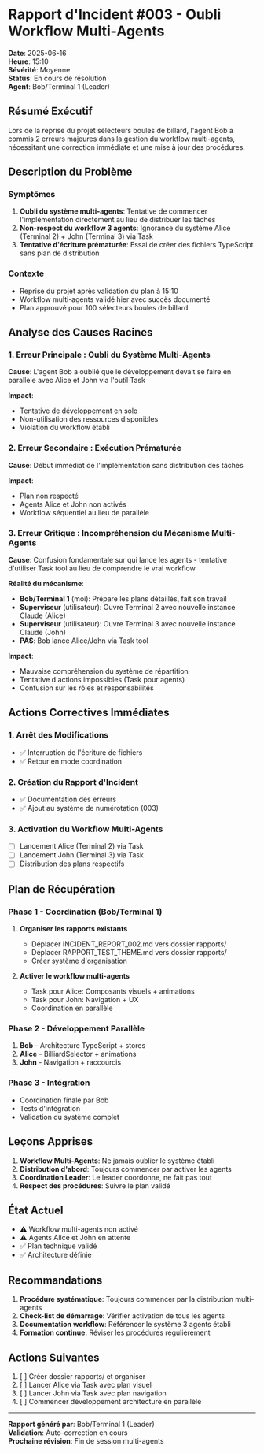 # Rapport d'Incident #003 - Oubli Workflow Multi-Agents

**Date**: 2025-06-16  
**Heure**: 15:10  
**Sévérité**: Moyenne  
**Status**: En cours de résolution  
**Agent**: Bob/Terminal 1 (Leader)

## Résumé Exécutif

Lors de la reprise du projet sélecteurs boules de billard, l'agent Bob a commis 2 erreurs majeures dans la gestion du workflow multi-agents, nécessitant une correction immédiate et une mise à jour des procédures.

## Description du Problème

### Symptômes
1. **Oubli du système multi-agents**: Tentative de commencer l'implémentation directement au lieu de distribuer les tâches
2. **Non-respect du workflow 3 agents**: Ignorance du système Alice (Terminal 2) + John (Terminal 3) via Task
3. **Tentative d'écriture prématurée**: Essai de créer des fichiers TypeScript sans plan de distribution

### Contexte
- Reprise du projet après validation du plan à 15:10
- Workflow multi-agents validé hier avec succès documenté
- Plan approuvé pour 100 sélecteurs boules de billard

## Analyse des Causes Racines

### 1. Erreur Principale : Oubli du Système Multi-Agents
**Cause**: L'agent Bob a oublié que le développement devait se faire en parallèle avec Alice et John via l'outil Task

**Impact**: 
- Tentative de développement en solo
- Non-utilisation des ressources disponibles
- Violation du workflow établi

### 2. Erreur Secondaire : Exécution Prématurée
**Cause**: Début immédiat de l'implémentation sans distribution des tâches

**Impact**:
- Plan non respecté
- Agents Alice et John non activés
- Workflow séquentiel au lieu de parallèle

### 3. Erreur Critique : Incompréhension du Mécanisme Multi-Agents
**Cause**: Confusion fondamentale sur qui lance les agents - tentative d'utiliser Task tool au lieu de comprendre le vrai workflow

**Réalité du mécanisme**:
- **Bob/Terminal 1** (moi): Prépare les plans détaillés, fait son travail
- **Superviseur** (utilisateur): Ouvre Terminal 2 avec nouvelle instance Claude (Alice)
- **Superviseur** (utilisateur): Ouvre Terminal 3 avec nouvelle instance Claude (John)
- **PAS**: Bob lance Alice/John via Task tool

**Impact**:
- Mauvaise compréhension du système de répartition
- Tentative d'actions impossibles (Task pour agents)
- Confusion sur les rôles et responsabilités

## Actions Correctives Immédiates

### 1. Arrêt des Modifications
- ✅ Interruption de l'écriture de fichiers
- ✅ Retour en mode coordination

### 2. Création du Rapport d'Incident
- ✅ Documentation des erreurs
- ✅ Ajout au système de numérotation (003)

### 3. Activation du Workflow Multi-Agents
- [ ] Lancement Alice (Terminal 2) via Task
- [ ] Lancement John (Terminal 3) via Task  
- [ ] Distribution des plans respectifs

## Plan de Récupération

### Phase 1 - Coordination (Bob/Terminal 1)
1. **Organiser les rapports existants**
   - Déplacer INCIDENT_REPORT_002.md vers dossier rapports/
   - Déplacer RAPPORT_TEST_THEME.md vers dossier rapports/
   - Créer système d'organisation

2. **Activer le workflow multi-agents**
   - Task pour Alice: Composants visuels + animations
   - Task pour John: Navigation + UX
   - Coordination en parallèle

### Phase 2 - Développement Parallèle
1. **Bob** - Architecture TypeScript + stores
2. **Alice** - BilliardSelector + animations  
3. **John** - Navigation + raccourcis

### Phase 3 - Intégration
- Coordination finale par Bob
- Tests d'intégration
- Validation du système complet

## Leçons Apprises

1. **Workflow Multi-Agents**: Ne jamais oublier le système établi
2. **Distribution d'abord**: Toujours commencer par activer les agents
3. **Coordination Leader**: Le leader coordonne, ne fait pas tout
4. **Respect des procédures**: Suivre le plan validé

## État Actuel

- ⚠️ Workflow multi-agents non activé
- ⚠️ Agents Alice et John en attente
- ✅ Plan technique validé
- ✅ Architecture définie

## Recommandations

1. **Procédure systématique**: Toujours commencer par la distribution multi-agents
2. **Check-list de démarrage**: Vérifier activation de tous les agents
3. **Documentation workflow**: Référencer le système 3 agents établi
4. **Formation continue**: Réviser les procédures régulièrement

## Actions Suivantes

1. [ ] Créer dossier rapports/ et organiser
2. [ ] Lancer Alice via Task avec plan visuel
3. [ ] Lancer John via Task avec plan navigation
4. [ ] Commencer développement architecture en parallèle

---

**Rapport généré par**: Bob/Terminal 1 (Leader)  
**Validation**: Auto-correction en cours  
**Prochaine révision**: Fin de session multi-agents